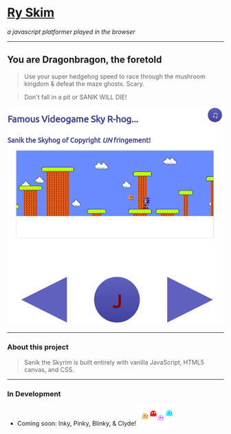 # [Ry Skim](https://yeti-detective.github.io/ry_skim/)
*a javascript platformer played in the browser*
***
## You are Dragonbragon, the foretold
> Use your super hedgehog speed to race through the mushroom kingdom & defeat the maze ghosts. Scary.

> Don't fall in a pit or SANIK WILL DIE!

![MuShRoOm KiNgDoM](./screenshots/screen_shot.png)
***
### About this project
> Sanik the Skyrim is built entirely with vanilla JavaScript, HTML5 canvas, and CSS.

***
### In Development
* Coming soon: Inky, Pinky, Blinky, & Clyde!
![dem ghosts](./screenshots/them_ghost_bois.png)
